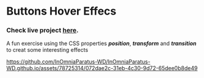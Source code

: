 # Buttons Hover Effecs

### Check live project [here](https://inomniaparatus-wd.github.io/Buttons-Hover-Effects/).

A fun exercise using the CSS properties **_position_**, **_transform_** and **_transition_** to creat some interesting effects

https://github.com/InOmniaParatus-WD/InOmniaParatus-WD.github.io/assets/78725314/072dae2c-31eb-4c30-9d72-65dee0b8de49
